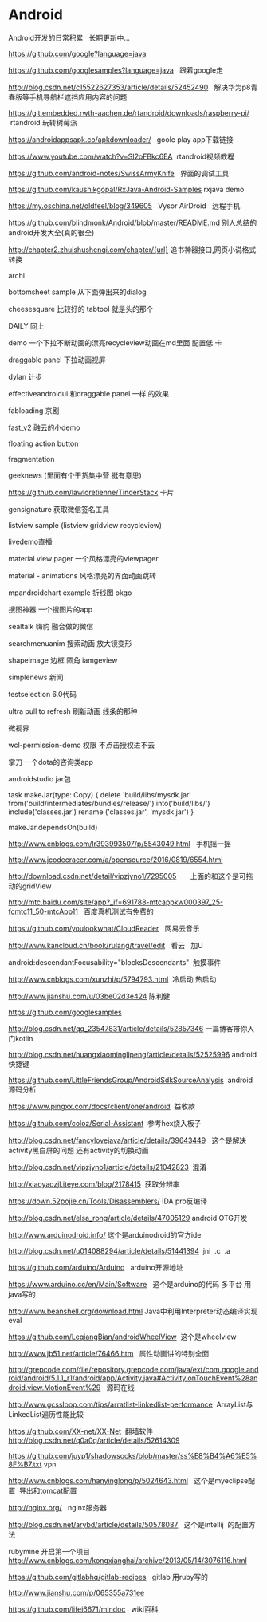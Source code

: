 # Android
Android开发的日常积累   长期更新中...

https://github.com/google?language=java

https://github.com/googlesamples?language=java   跟着google走

http://blog.csdn.net/c15522627353/article/details/52452490   解决华为p8青春版等手机导航栏遮挡应用内容的问题

https://git.embedded.rwth-aachen.de/rtandroid/downloads/raspberry-pi/  rtandroid 玩转树莓派

https://androidappsapk.co/apkdownloader/   goole play app下载链接

https://www.youtube.com/watch?v=SI2oFBkc6EA  rtandroid视频教程

https://github.com/android-notes/SwissArmyKnife   界面的调试工具

https://github.com/kaushikgopal/RxJava-Android-Samples  rxjava demo

https://my.oschina.net/oldfeel/blog/349605   Vysor  AirDroid   远程手机

https://github.com/blindmonk/Android/blob/master/README.md 别人总结的android开发大全(真的很全)

http://chapter2.zhuishushenqi.com/chapter/{url}  追书神器接口,网页小说格式转换

archi

bottomsheet sample   从下面弹出来的dialog

cheesesquare      比较好的  tabtool  就是头的那个

DAILY  同上

demo  一个下拉不断动画的漂亮recycleview动画在md里面   配置低 卡

draggable panel 下拉动画视屏

dylan 计步

effectiveandroidui 和draggable panel  一样 的效果

fabloading 京剧

fast_v2 融云的小demo

floating action button 

fragmentation

geeknews  (里面有个干货集中营  挺有意思)

https://github.com/lawloretienne/TinderStack 卡片

gensignature 获取微信签名工具

listview sample (listview gridview recycleview)

livedemo直播

material view pager 一个风格漂亮的viewpager

material - animations 风格漂亮的界面动画跳转

mpandroidchart example 折线图
okgo 

搜图神器  一个搜图片的app 

sealtalk 嗨豹 融合做的微信

searchmenuanim 搜索动画 放大镜变形

shapeimage 边框 圆角 iamgeview

simplenews  新闻

testselection  6.0代码

ultra pull to refresh 刷新动画  线条的那种

微视界 

wcl-permission-demo 权限 不点击授权进不去

掌刀  一个dota的咨询类app


androidstudio  jar包

task makeJar(type: Copy) {
    delete 'build/libs/mysdk.jar'
    from('build/intermediates/bundles/release/')
    into('build/libs/')
    include('classes.jar')
    rename ('classes.jar', 'mysdk.jar')
}

makeJar.dependsOn(build)


http://www.cnblogs.com/lr393993507/p/5543049.html   手机摇一摇

http://www.jcodecraeer.com/a/opensource/2016/0819/6554.html

http://download.csdn.net/detail/vipzjyno1/7295005       上面的和这个是可拖动的gridView

http://mtc.baidu.com/site/app?_if=691788-mtcappkw000397_25-fcmtc11_50-mtcApp11   百度真机测试有免费的

https://github.com/youlookwhat/CloudReader   网易云音乐

http://www.kancloud.cn/book/rulang/travel/edit   看云   加U

android:descendantFocusability="blocksDescendants"  触摸事件

http://www.cnblogs.com/xunzhi/p/5794793.html  冷启动,热启动

http://www.jianshu.com/u/03be02d3e424   陈利健

https://github.com/googlesamples

http://blog.csdn.net/qq_23547831/article/details/52857346 一篇博客带你入门kotlin

http://blog.csdn.net/huangxiaominglipeng/article/details/52525996 android 快捷键

https://github.com/LittleFriendsGroup/AndroidSdkSourceAnalysis  android源码分析

https://www.pingxx.com/docs/client/one/android  益收款

https://github.com/coloz/Serial-Assistant  参考hex烧入板子

http://blog.csdn.net/fancylovejava/article/details/39643449   这个是解决activity黑白屏的问题  还有activity的切换动画

http://blog.csdn.net/vipzjyno1/article/details/21042823  混淆

http://xiaoyaozjl.iteye.com/blog/2178415  获取分辨率

https://down.52pojie.cn/Tools/Disassemblers/  IDA pro反编译

http://blog.csdn.net/elsa_rong/article/details/47005129 android OTG开发

http://www.arduinodroid.info/ 这个是arduinodroid的官方ide

http://blog.csdn.net/u014088294/article/details/51441394  jni  .c  .a

https://github.com/arduino/Arduino    arduino开源地址

https://www.arduino.cc/en/Main/Software   这个是arduino的代码 多平台 用java写的

http://www.beanshell.org/download.html   Java中利用Interpreter动态编译实现eval

https://github.com/LeqiangBian/androidWheelView  这个是wheelview

http://www.jb51.net/article/76466.htm   属性动画讲的特别全面

http://grepcode.com/file/repository.grepcode.com/java/ext/com.google.android/android/5.1.1_r1/android/app/Activity.java#Activity.onTouchEvent%28android.view.MotionEvent%29   源码在线

http://www.gcssloop.com/tips/arratlist-linkedlist-performance  ArrayList与LinkedList遍历性能比较

https://github.com/XX-net/XX-Net  翻墙软件 http://blog.csdn.net/q0a0q/article/details/52614309 

https://github.com/juyp1/shadowsocks/blob/master/ss%E8%B4%A6%E5%8F%B7.txt  vpn

http://www.cnblogs.com/hanyinglong/p/5024643.html   这个是myeclipse配置  导出和tomcat配置

http://nginx.org/   nginx服务器

http://blog.csdn.net/arybd/article/details/50578087   这个是intellij  的配置方法

rubymine 开启第一个项目  http://www.cnblogs.com/kongxianghai/archive/2013/05/14/3076116.html

https://github.com/gitlabhq/gitlab-recipes   gitlab 用ruby写的

http://www.jianshu.com/p/065355a731ee

https://github.com/lifei6671/mindoc   wiki百科
